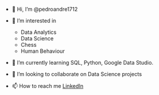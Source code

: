 - 👋 Hi, I’m @pedroandre1712
- 👀 I’m interested in 
  - Data Analytics 
  - Data Science 
  - Chess
  - Human Behaviour
  
- 🌱 I’m currently learning SQL, Python, Google Data Studio.
- 💞️ I’m looking to collaborate on Data Science projects
- 📫 How to reach me [LinkedIn](https://www.linkedin.com/in/pabarrozo/)

<!---
pedroandre1712/pedroandre1712 is a ✨ special ✨ repository because its `README.md` (this file) appears on your GitHub profile.
You can click the Preview link to take a look at your changes.
--->
